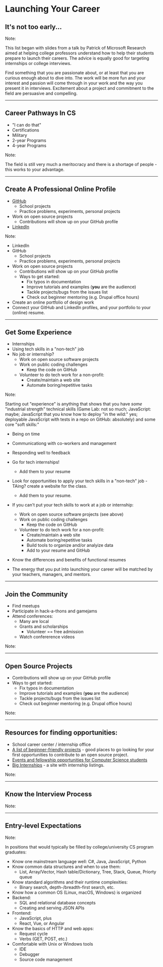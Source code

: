 # Launching Your Career

## It's not too early...

Note:

This list began with slides from a talk by Patrick of Microsoft Research aimed at helping college professors understand how to help their students prepare to launch their careers. The advice is equally good for targeting internships or college interviews.

Find something that you are passionate about, or at least that you are curious enough about to dive into. The work will be more fun and your interest and passion will come through in your work and the way you present it in interviews. Excitement about a project and commitment to the field are persuasive and compelling.

---

## Career Pathways In CS

* "I can do that"
* Certifications
* Military
* 2-year Programs
* 4-year Programs

Note:

The field is still very much a meritocracy and there is a shortage of people - this works to your advantage.

---

## Create A Professional Online Profile

* [GitHub][]
  - School projects
  - Practice problems, experiments, personal projects
* Work on open source projects
  - Contributions will show up on your GitHub profile
* [LinkedIn][]

[github]: <https://github.com>
[linkedin]: <https://linkedin.com>

Note:

* LinkedIn
* GitHub
  - School projects
  - Practice problems, experiments, personal projects
* Work on open source projects
  - Contributions will show up on your GitHub profile
  - Ways to get started:
    - Fix typos in documentation
    - Improve tutorials and examples (**you** are the audience)
    - Tackle projects/bugs from the issues list
    - Check out beginner mentoring (e.g. Drupal office hours)
* Create an online portfolio of design work
* Connect your GitHub and LinkedIn profiles, and your portfolio to your (online) resume.

---

## Get Some Experience

* Internships
* Using tech skills in a "non-tech" job
* No job or internship?
  - Work on open source software projects
  - Work on public coding challenges
    - Keep the code on GitHub
  - Volunteer to do tech work for a non-profit:
    - Create/maintain a web site
    - Automate boring/repetitive tasks

Note:

Starting out "experience" is anything that shows that you have *some* "industrial strength" technical skills (Game Lab: not so much; JavaScript: maybe; JavaScript that you know how to deploy "in the wild:" yes; deployable JavaScript with tests in a repo on GitHub: absolutely) and some core "soft skills:"
* Being on time
* Communicationg with co-workers and management
* Responding well to feedback

* Go for tech internships!
  - Add them to your resume
* Look for opportunities to apply your tech skills in a "non-tech" job - TAing? create a website for the class.
  - Add them to your resume.
* If you can't put your tech skills to work at a job or internship:
  - Work on open source software projects (see above)
  - Work on public coding challenges
    - Keep the code on GitHub
  - Volunteer to do tech work for a non-profit:
    - Create/maintain a web site
    - Automate boring/repetitive tasks
    - Build tools to organize and/or analyize data
    - Add to your resume and GitHub
* Know the differences and benefits of functional resumes
* The energy that you put into launching your career will be matched by your teachers, managers, and mentors.

---

## Join the Community

* Find meetups
* Participate in hack-a-thons and gamejams
* Attend conferences:
  - Many are local
  - Grants and scholarships
    - Volunteer == free admission
  - Watch confererence videos

Note:

---

## Open Source Projects

* Contributions will show up on your GitHub profile
* Ways to get started:
  - Fix typos in documentation
  - Improve tutorials and examples (**you** are the audience)
  - Tackle projects/bugs from the issues list
  - Check out beginner mentoring (e.g. Drupal office hours)

Note:

---

## Resources for finding opportunities:

* School career center / internship office
* [A list of beginner-friendly projects](https://github.com/MunGell/awesome-for-beginners) - good places to go looking for your first opportunities to contribute to an open source project.
* [Events and fellowship opportunities for Computer Science students](https://github.com/anu0012/awesome-computer-science-opportunities)
* [Big Internships](https://www.biginternships.com) - a site with internship listings.

Note:

---

## Know the Interview Process

Note:

---

## Entry-level Expectations

Note:

In positions that would typically be filled by college/university CS program graduates:

* Know one mainstream language well: C#, Java, JavaScript, Python
* Know common data structures and when to use them:
  - List, Array/Vector, Hash table/Dictionary, Tree, Stack, Queue, Priorty queue
* Know standard algorithms and their runtime complexities:
  - Binary search, depth-/breadth-first search, etc.
* Know how a common OS (Linux, macOS, Windows) is organized
* Backend:
  - SQL and relational database concepts
  - Creating and serving JSON APIs
* Frontend:
  - JavaScript, plus
  - React, Vue, or Angular
* Know the basics of HTTP and web apps:
  - Request cycle
  - Verbs (GET, POST, etc.)
* Comfortable with Unix or Windows tools
  - IDE
  - Debugger
  - Source code management

